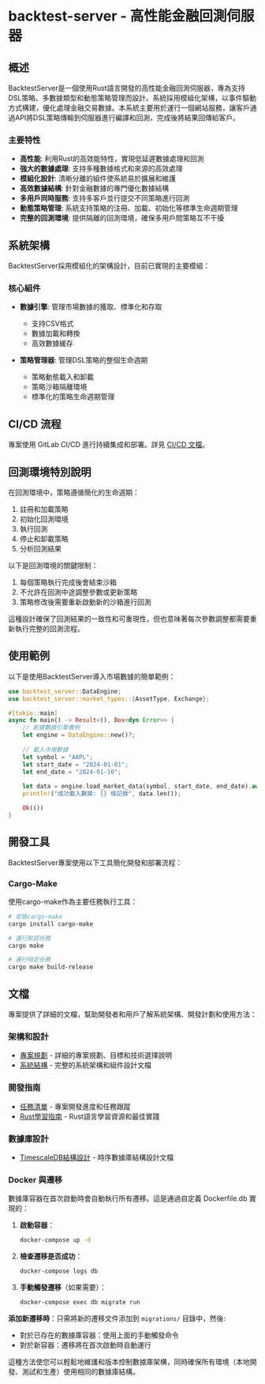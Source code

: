 # backtest-server - 高性能金融回測伺服器

## 概述

BacktestServer是一個使用Rust語言開發的高性能金融回測伺服器，專為支持DSL策略、多數據類型和動態策略管理而設計。系統採用模組化架構，以事件驅動方式構建，優化處理金融交易數據。本系統主要用於運行一個網站服務，讓客戶通過API將DSL策略傳輸到伺服器進行編譯和回測，完成後將結果回傳給客戶。

### 主要特性

- **高性能**: 利用Rust的高效能特性，實現低延遲數據處理和回測
- **強大的數據處理**: 支持多種數據格式和來源的高效處理
- **模組化設計**: 清晰分離的組件使系統易於擴展和維護
- **高效數據結構**: 針對金融數據的專門優化數據結構
- **多用戶同時服務**: 支持多客戶並行提交不同策略進行回測
- **動態策略管理**: 系統支持策略的注冊、加載、初始化等標準生命週期管理
- **完整的回測環境**: 提供隔離的回測環境，確保多用戶間策略互不干擾

## 系統架構

BacktestServer採用模組化的架構設計，目前已實現的主要模組：

### 核心組件

- **數據引擎**: 管理市場數據的獲取、標準化和存取
  - 支持CSV格式
  - 數據加載和轉換
  - 高效數據緩存

- **策略管理器**: 管理DSL策略的整個生命週期
  - 策略動態載入和卸載
  - 策略沙箱隔離環境
  - 標準化的策略生命週期管理

## CI/CD 流程

專案使用 GitLab CI/CD 進行持續集成和部署。詳見 [CI/CD 文檔](docs/CI_CD.md)。

## 回測環境特別說明

在回測環境中，策略遵循簡化的生命週期：

1. 註冊和加載策略
2. 初始化回測環境
3. 執行回測
4. 停止和卸載策略
5. 分析回測結果

以下是回測環境的關鍵限制：

1. 每個策略執行完成後會結束沙箱
2. 不允許在回測中途調整參數或更新策略
3. 策略修改後需要重新啟動新的沙箱進行回測

這種設計確保了回測結果的一致性和可重現性，但也意味著每次參數調整都需要重新執行完整的回測流程。

## 使用範例

以下是使用BacktestServer導入市場數據的簡單範例：

```rust
use backtest_server::DataEngine;
use backtest_server::market_types::{AssetType, Exchange};

#[tokio::main]
async fn main() -> Result<(), Box<dyn Error>> {
    // 創建數據引擎實例
    let engine = DataEngine::new()?;
    
    // 載入市場數據
    let symbol = "AAPL";
    let start_date = "2024-01-01";
    let end_date = "2024-01-10";
    
    let data = engine.load_market_data(symbol, start_date, end_date).await?;
    println!("成功載入數據: {} 條記錄", data.len());

    Ok(())
}
```

## 開發工具

BacktestServer專案使用以下工具簡化開發和部署流程：

### Cargo-Make

使用cargo-make作為主要任務執行工具：

```bash
# 安裝cargo-make
cargo install cargo-make

# 運行默認任務
cargo make

# 運行特定任務
cargo make build-release
```

## 文檔

專案提供了詳細的文檔，幫助開發者和用戶了解系統架構、開發計劃和使用方法：

### 架構和設計

- [專案規劃](docs/PLANNING.md) - 詳細的專案規劃、目標和技術選擇說明
- [系統結構](docs/STRUCTURE.md) - 完整的系統架構和組件設計文檔

### 開發指南

- [任務清單](docs/TASK.md) - 專案開發進度和任務跟蹤
- [Rust學習指南](docs/rust-learning-guide.md) - Rust語言學習資源和最佳實踐

### 數據庫設計

- [TimescaleDB結構設計](docs/timescaledb-schema.md) - 時序數據庫結構設計文檔

### Docker 與遷移

數據庫容器在首次啟動時會自動執行所有遷移。這是通過自定義 Dockerfile.db 實現的：

1. **啟動容器**：
   ```bash
   docker-compose up -d
   ```

2. **檢查遷移是否成功**：
   ```bash
   docker-compose logs db
   ```

3. **手動觸發遷移**（如果需要）：
   ```bash
   docker-compose exec db migrate run
   ```

**添加新遷移時**：只需將新的遷移文件添加到 `migrations/` 目錄中，然後:
- 對於已存在的數據庫容器：使用上面的手動觸發命令
- 對於新容器：遷移將在首次啟動時自動運行

這種方法使您可以輕鬆地維護和版本控制數據庫架構，同時確保所有環境（本地開發、測試和生產）使用相同的數據庫結構。